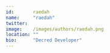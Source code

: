 ```yaml
---
id:       raedah 
name:     "raedah"
twitter:  
image:    /images/authors/raedah.png
location: ""
bio:      "Decred Developer"
---
```

